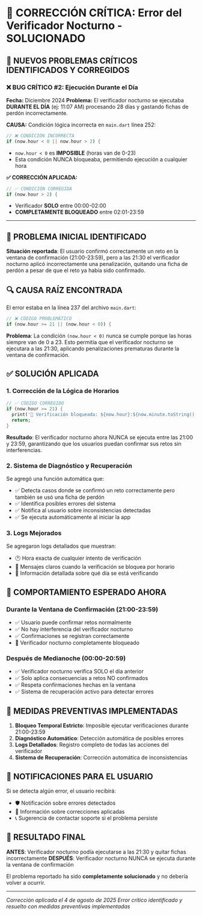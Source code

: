 # 🔧 CORRECCIÓN CRÍTICA: Error del Verificador Nocturno - SOLUCIONADO

## 🚨 NUEVOS PROBLEMAS CRÍTICOS IDENTIFICADOS Y CORREGIDOS

### ❌ **BUG CRÍTICO #2: Ejecución Durante el Día**
**Fecha:** Diciembre 2024
**Problema:** El verificador nocturno se ejecutaba **DURANTE EL DÍA** (ej: 11:07 AM) procesando 28 días y gastando fichas de perdón incorrectamente.

**CAUSA:** Condición lógica incorrecta en `main.dart` línea 252:
```dart
// ❌ CONDICIÓN INCORRECTA
if (now.hour < 0 || now.hour > 2) {
```
- `now.hour < 0` es **IMPOSIBLE** (horas van de 0-23)
- Esta condición NUNCA bloqueaba, permitiendo ejecución a cualquier hora

**✅ CORRECCIÓN APLICADA:**
```dart
// ✅ CONDICIÓN CORREGIDA
if (now.hour > 2) {
```
- Verificador **SOLO** entre 00:00-02:00
- **COMPLETAMENTE BLOQUEADO** entre 02:01-23:59

---

## 🚨 PROBLEMA INICIAL IDENTIFICADO

**Situación reportada**: El usuario confirmó correctamente un reto en la ventana de confirmación (21:00-23:59), pero a las 21:30 el verificador nocturno aplicó incorrectamente una penalización, quitando una ficha de perdón a pesar de que el reto ya había sido confirmado.

## 🔍 CAUSA RAÍZ ENCONTRADA

El error estaba en la línea 237 del archivo `main.dart`:

```dart
// ❌ CÓDIGO PROBLEMÁTICO
if (now.hour >= 21 || (now.hour < 0)) {
```

**Problema**: La condición `(now.hour < 0)` nunca se cumple porque las horas siempre van de 0 a 23. Esto permitía que el verificador nocturno se ejecutara a las 21:30, aplicando penalizaciones prematuras durante la ventana de confirmación.

## ✅ SOLUCIÓN APLICADA

### 1. **Corrección de la Lógica de Horarios**

```dart
// ✅ CÓDIGO CORREGIDO
if (now.hour >= 21) {
  print('🚫 Verificación bloqueada: ${now.hour}:${now.minute.toString().padLeft(2, '0')} - Dentro de horario prohibido (21:00-23:59)');
  return;
}
```

**Resultado**: El verificador nocturno ahora NUNCA se ejecuta entre las 21:00 y 23:59, garantizando que los usuarios puedan confirmar sus retos sin interferencias.

### 2. **Sistema de Diagnóstico y Recuperación**

Se agregó una función automática que:
- ✅ Detecta casos donde se confirmó un reto correctamente pero también se usó una ficha de perdón
- ✅ Identifica posibles errores del sistema
- ✅ Notifica al usuario sobre inconsistencias detectadas
- ✅ Se ejecuta automáticamente al iniciar la app

### 3. **Logs Mejorados**

Se agregaron logs detallados que muestran:
- 🕐 Hora exacta de cualquier intento de verificación
- 🚫 Mensajes claros cuando la verificación se bloquea por horario
- 📅 Información detallada sobre qué día se está verificando

## 🎯 COMPORTAMIENTO ESPERADO AHORA

### **Durante la Ventana de Confirmación (21:00-23:59)**
- ✅ Usuario puede confirmar retos normalmente
- ✅ No hay interferencia del verificador nocturno
- ✅ Confirmaciones se registran correctamente
- 🚫 Verificador nocturno completamente bloqueado

### **Después de Medianoche (00:00-20:59)**
- ✅ Verificador nocturno verifica SOLO el día anterior
- ✅ Solo aplica consecuencias a retos NO confirmados
- ✅ Respeta confirmaciones hechas en la ventana
- ✅ Sistema de recuperación activo para detectar errores

## 🔧 MEDIDAS PREVENTIVAS IMPLEMENTADAS

1. **Bloqueo Temporal Estricto**: Imposible ejecutar verificaciones durante 21:00-23:59
2. **Diagnóstico Automático**: Detección automática de posibles errores
3. **Logs Detallados**: Registro completo de todas las acciones del verificador
4. **Sistema de Recuperación**: Corrección automática de inconsistencias

## 📱 NOTIFICACIONES PARA EL USUARIO

Si se detecta algún error, el usuario recibirá:
- 🛡️ Notificación sobre errores detectados
- 🔧 Información sobre correcciones aplicadas
- 📞 Sugerencia de contactar soporte si el problema persiste

## 🚀 RESULTADO FINAL

**ANTES**: Verificador nocturno podía ejecutarse a las 21:30 y quitar fichas incorrectamente
**DESPUÉS**: Verificador nocturno NUNCA se ejecuta durante la ventana de confirmación

El problema reportado ha sido **completamente solucionado** y no debería volver a ocurrir.

---

*Corrección aplicada el 4 de agosto de 2025*
*Error crítico identificado y resuelto con medidas preventivas implementadas*
